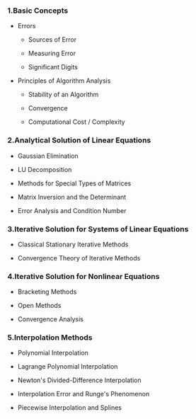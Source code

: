 ### 1.Basic Concepts

- Errors
	
	- Sources of Error
		
	- Measuring Error
		
	- Significant Digits
		
- Principles of Algorithm Analysis
	
	- Stability of an Algorithm
		
	- Convergence
		
	- Computational Cost / Complexity

### 2.Analytical Solution of Linear Equations

- Gaussian Elimination
	
- LU Decomposition
	
- Methods for Special Types of Matrices
	
- Matrix Inversion and the Determinant
	
- Error Analysis and Condition Number

### 3.Iterative Solution for Systems of Linear Equations

- Classical Stationary Iterative Methods
	
- Convergence Theory of Iterative Methods
 
### 4.Iterative Solution for Nonlinear Equations

- Bracketing Methods
	
- Open Methods
	
- Convergence Analysis 

### 5.Interpolation Methods

- Polynomial Interpolation
	
- Lagrange Polynomial Interpolation
	
- Newton's Divided-Difference Interpolation
	
- Interpolation Error and Runge's Phenomenon
	
- Piecewise Interpolation and Splines